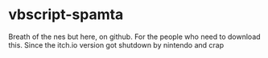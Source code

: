 # vbscript-spamta
Breath of the nes but here, on github. For the people who need to download this. Since the itch.io version got shutdown by nintendo and crap
